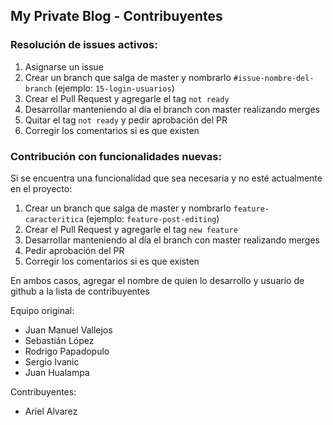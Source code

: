 ## My Private Blog - Contribuyentes

### Resolución de issues activos:

1. Asignarse un issue
2. Crear un branch que salga de master y nombrarlo `#issue-nombre-del-branch` (ejemplo: `15-login-usuarios`)
3. Crear el Pull Request y agregarle el tag `not ready`
4. Desarrollar manteniendo al día el branch con master realizando merges
5. Quitar el tag `not ready` y pedir aprobación del PR
6. Corregir los comentarios si es que existen

### Contribución con funcionalidades nuevas:
Si se encuentra una funcionalidad que sea necesaria y no esté actualmente en el proyecto:

1. Crear un branch que salga de master y nombrarlo `feature-caracteritica` (ejemplo: `feature-post-editing`)
2. Crear el Pull Request y agregarle el tag `new feature`
3. Desarrollar manteniendo al día el branch con master realizando merges
4. Pedir aprobación del PR
5. Corregir los comentarios si es que existen

En ambos casos, agregar el nombre de quien lo desarrollo y usuario de github a la lista de contribuyentes


Equipo original:
- Juan Manuel Vallejos
- Sebastián López
- Rodrigo Papadopulo
- Sergio Ivanic
- Juan Hualampa

Contribuyentes:
- Ariel Alvarez
